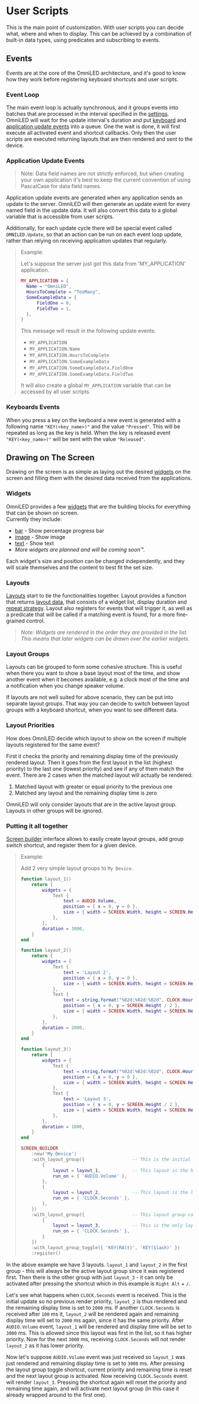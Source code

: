# User Scripts

This is the main point of customization. With user scripts you can decide what, where and when to
display. This can be achieved by a combination of built-in data types, using predicates and
subscribing to events.

## Events

Events are at the core of the OmniLED architecture, and it's good to know how they work before
registering keyboard shortcuts and user scripts.

### Event Loop

The main event loop is actually synchronous, and it groups events into batches that are processed
in the interval specified in the [settings](settings.md#update-interval-tick-duration). OmniLED will
wait for the update interval's duration and put [keyboard](#keyboards-events)
and [application update events](#application-update-events) into a queue. One the wait is done, it
will first execute all activated event and shortcut callbacks. Only then the user scripts
are executed returning layouts that are then rendered and sent to the device.

### Application Update Events

> Note: Data field names are not strictly enforced, but when creating your own application it's
> best to keep the current convention of using PascalCase for data field names.

Application update events are generated when any application sends an update to the server. OmniLED
will then generate an update event for every named field in the update data. It will also convert
this data to a global variable that is accessible from user scripts.

Additionally, for each update cycle there will be special event called `OMNILED.Update`, so that an
action can be run on each event loop update, rather than relying on receiving application updates
that regularly.

> Example:
>
> Let's suppose the server just got this data from 'MY_APPLICATION' application.
>
> ```lua
> MY_APPLICATION = {
>   Name = "OmniLED",
>   HoursToComplete = "TooMany",
>   SomeExampleData = {
>       FieldOne = 0,
>       FieldTwo = 1,
>   },
> }
> ```
>
> This message will result in the following update events:
> - `MY_APPLICATION`
> - `MY_APPLICATION.Name`
> - `MY_APPLICATION.HoursToComplete`
> - `MY_APPLICATION.SomeExampleData`
> - `MY_APPLICATION.SomeExampleData.FieldOne`
> - `MY_APPLICATION.SomeExampleData.FieldTwo`
>
> It will also create a global `MY_APPLICATION` variable that can be accessed by all user scripts.

### Keyboards Events

When you press a key on the keyboard a new event is generated with a following name
`"KEY(<key_name>)"` and the value `"Pressed"`. This will be repeated as long as the key is held.
When the key is released event `"KEY(<key_name>)"` will be sent with the value `"Released"`.

## Drawing on The Screen

Drawing on the screen is as simple as laying out the desired [widgets](#widgets) on the screen and
filling them with the desired data received from the applications.

### Widgets

OmniLED provides a few [widgets](scripting_reference.md#widgets) that are the building blocks for
everything that can be shown on screen.  
Currently they include:

- [bar](scripting_reference.md#bar) - Show percentage progress bar
- [image](scripting_reference.md#image) - Show image
- [text](scripting_reference.md#text) - Show text
- _More widgets are planned and will be coming soon™️._

Each widget's size and position can be changed independently, and they will scale themselves and
the content to best fit the set size.

### Layouts

[Layouts](scripting_reference.md#layout) start to tie the functionalities together. Layout provides
a function that returns [layout data](scripting_reference.md#layoutdata), that consists of a widget
list, display duration and [repeat strategy](scripting_reference.md#repeat). Layout also registers
for events that will trigger it, as well as a predicate that will be called if a matching event is
found, for a more fine-grained control.

> _Note: Widgets are rendered in the order they are provided in the list. This means that later
> widgets can be drawn over the earlier widgets._

### Layout Groups

Layouts can be grouped to form some cohesive structure. This is useful when there you want to show
a base layout most of the time, and show another event when it becomes available, e.g. a clock most
of the time and a notification when you change speaker volume.

If layouts are not well suited for above scenario, they can be put into separate layout groups.
That way you can decide to switch between layout groups with a keyboard shortcut, when you want to
see different data.

### Layout Priorities

How does OmniLED decide which layout to show on the screen if multiple layouts registered for the
same event?

First it checks the priority and remaining display time of the previously rendered layout. Then it
goes from the first layout in the list (highest priority) to the last one (lowest priority) and see
if any of them match the event. There are 2 cases when the matched layout will actually be rendered:

1) Matched layout with greater or equal priority to the previous one
2) Matched any layout and the remaining display time is zero

OmniLED will only consider layouts that are in the active layout group. Layouts in other groups
will be ignored.

### Putting it all together

[Screen builder](scripting_reference.md#screen_builder) interface allows to easily create layout
groups, add group switch shortcut, and register them for a given device.

> Example:
>
> Add 2 very simple layout groups to `My Device`.
>
> ```lua 
> function layout_1()
>     return {
>         widgets = {
>             Text {
>                 text = AUDIO.Volume,
>                 position = { x = 0, y = 0 },
>                 size = { width = SCREEN.Width, height = SCREEN.Height },
>             },
>         },
>         duration = 3000,
>     }
> end
> 
> function layout_2()
>     return {
>         widgets = {
>             Text {
>                 text = 'Layout 2',
>                 position = { x = 0, y = 0 },
>                 size = { width = SCREEN.Width, height = SCREEN.Height / 2 },
>             },
>             Text {
>                 text = string.format("%02d:%02d:%02d", CLOCK.Hours, CLOCK.Minutes, CLOCK.Seconds),
>                 position = { x = 0, y = SCREEN.Height / 2 },
>                 size = { width = SCREEN.Width, height = SCREEN.Height / 2 },
>             },
>         },
>         duration = 2000,
>     }
> end
> 
> function layout_3()
>     return {
>         widgets = {
>             Text {
>                 text = string.format("%02d:%02d:%02d", CLOCK.Hours, CLOCK.Minutes, CLOCK.Seconds),
>                 position = { x = 0, y = 0 },
>                 size = { width = SCREEN.Width, height = SCREEN.Height / 2 },
>             },
>             Text {
>                 text = 'Layout 3',
>                 position = { x = 0, y = SCREEN.Height / 2 },
>                 size = { width = SCREEN.Width, height = SCREEN.Height / 2 },
>             },
>         },
>         duration = 1000,
>     }
> end
> 
> SCREEN_BUILDER
>     :new('My Device')
>     :with_layout_group({                  -- This is the initial active layout group
>         {
>             layout = layout_1,            -- This layout is the highest priority in layout group 1
>             run_on = { 'AUDIO.Volume' },
>         },
>         {
>             layout = layout_2,            -- This layout is the lowest priority in layout group 1
>             run_on = { 'CLOCK.Seconds' },
>         },
>     })
>     :with_layout_group({                  -- This layout group can be enabled after pressing the shortcut
>         {
>             layout = layout_3,            -- This is the only layout in layout group 2
>             run_on = { 'CLOCK.Seconds' },
>         }
>     })
>     :with_layout_group_toggle({ 'KEY(RAlt)', 'KEY(Slash)' })
>     :register()
> ```

In the above example we have 3 layouts. `layout_1` and `layout_2` in the first group - this will
always be the active layout group since it was registered first. Then there is the other group with
just `layout_3` - it can only be activated after pressing the shortcut which in this example is
`Right Alt` + `/`.

Let's see what happens when `CLOCK.Seconds` event is received. This is the initial update so no
previous render priority, `layout_2` is thus rendered and the remaining display time is set to
`2000` ms. If another `CLOCK.Seconds` is received after `100` ms it, `layout_2` will be rendered
again and remaining display time will set to `2000` ms again, since it has the same priority. After
`AUDIO.Volume` event, `layout_1` will be rendered and display time will be set to `3000` ms. This
is allowed since this layout was first in the list, so it has higher priority. Now for the next
`3000` ms, receiving `CLOCK.Seconds` will not render `layout_2` as it has lower priority.

Now let's suppose `AUDIO.Volume` event was just received so `layout_1` was just rendered and
remaining display time is set to `3000` ms. After pressing the layout group toggle shortcut,
current priority and remaining time is reset and the next layout group is activated. Now receiving
`CLOCK.Seconds` event will render `layout_3`. Pressing the shortcut again will reset the priority
and remaining time again, and will activate next layout group (in this case it already wrapped
around to the first one).
